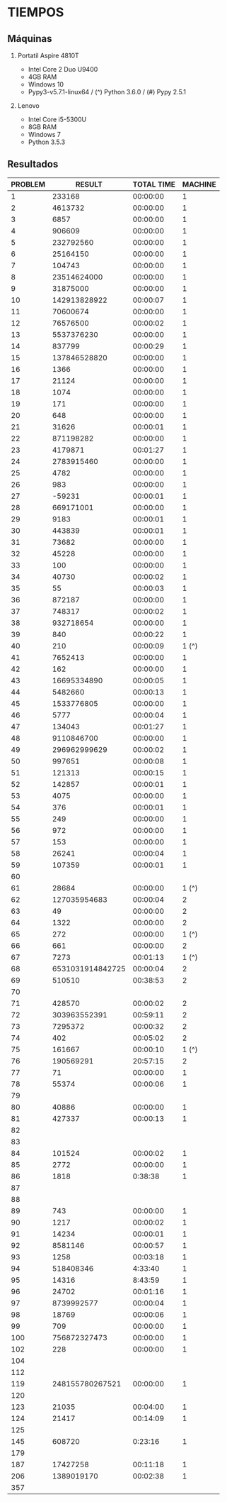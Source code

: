 # TIEMPOS

## Máquinas

 1. Portatil Aspire 4810T

    * Intel Core 2 Duo U9400
    * 4GB RAM
    * Windows 10
    * Pypy3-v5.7.1-linux64 / (^) Python 3.6.0 / (#) Pypy 2.5.1

 2. Lenovo

    * Intel Core i5-5300U
    * 8GB RAM
    * Windows 7
    * Python 3.5.3

## Resultados

|PROBLEM|RESULT|TOTAL TIME|MACHINE|
|-------|------|----------|-------|
|1|233168|00:00:00|1|
|2|4613732|00:00:00|1|
|3|6857|00:00:00|1|
|4|906609|00:00:00|1|
|5|232792560|00:00:00|1|
|6|25164150|00:00:00|1|
|7|104743|00:00:00|1|
|8|23514624000|00:00:00|1|
|9|31875000|00:00:00|1|
|10|142913828922|00:00:07|1|
|11|70600674|00:00:00|1|
|12|76576500|00:00:02|1|
|13|5537376230|00:00:00|1|
|14|837799|00:00:29|1|
|15|137846528820|00:00:00|1|
|16|1366|00:00:00|1|
|17|21124|00:00:00|1|
|18|1074|00:00:00|1|
|19|171|00:00:00|1|
|20|648|00:00:00|1|
|21|31626|00:00:01|1|
|22|871198282|00:00:00|1|
|23|4179871|00:01:27|1|
|24|2783915460|00:00:00|1|
|25|4782|00:00:00|1|
|26|983|00:00:00|1|
|27|-59231|00:00:01|1|
|28|669171001|00:00:00|1|
|29|9183|00:00:01|1|
|30|443839|00:00:01|1|
|31|73682|00:00:00|1|
|32|45228|00:00:00|1|
|33|100|00:00:00|1|
|34|40730|00:00:02|1|
|35|55|00:00:03|1|
|36|872187|00:00:00|1|
|37|748317|00:00:02|1|
|38|932718654|00:00:00|1|
|39|840|00:00:22|1|
|40|210|00:00:09|1 (^)|
|41|7652413|00:00:00|1|
|42|162|00:00:00|1|
|43|16695334890|00:00:05|1|
|44|5482660|00:00:13|1|
|45|1533776805|00:00:00|1|
|46|5777|00:00:04|1|
|47|134043|00:01:27|1|
|48|9110846700|00:00:00|1|
|49|296962999629|00:00:02|1|
|50|997651|00:00:08|1|
|51|121313|00:00:15|1|
|52|142857|00:00:01|1|
|53|4075|00:00:00|1|
|54|376|00:00:01|1|
|55|249|00:00:00|1|
|56|972|00:00:00|1|
|57|153|00:00:00|1|
|58|26241|00:00:04|1|
|59|107359|00:00:01|1|
|60||||
|61|28684|00:00:00|1 (^)|
|62|127035954683|00:00:04|2|
|63|49|00:00:00|2|
|64|1322|00:00:00|2|
|65|272|00:00:00|1 (^)|
|66|661|00:00:00|2|
|67|7273|00:01:13|1 (^)|
|68|6531031914842725|00:00:04|2|
|69|510510|00:38:53|2|
|70||||
|71|428570|00:00:02|2|
|72|303963552391|00:59:11|2|
|73|7295372|00:00:32|2|
|74|402|00:05:02|2|
|75|161667|00:00:10|1 (^)|
|76|190569291|20:57:15|2|
|77|71|00:00:00|1|
|78|55374|00:00:06|1|
|79||||
|80|40886|00:00:00|1|
|81|427337|00:00:13|1|
|82||||
|83||||
|84|101524|00:00:02|1|
|85|2772|00:00:00|1|
|86|1818|0:38:38|1|
|87||||
|88||||
|89|743|00:00:00|1|
|90|1217|00:00:02|1|
|91|14234|00:00:01|1|
|92|8581146|00:00:57|1|
|93|1258|00:03:18|1|
|94|518408346|4:33:40|1|
|95|14316|8:43:59|1|
|96|24702|00:01:16|1|
|97|8739992577|00:00:04|1|
|98|18769|00:00:06|1|
|99|709|00:00:00|1|
|100|756872327473|00:00:00|1|
|102|228|00:00:00|1|
|104||||
|112||||
|119|248155780267521|00:00:00|1|
|120||||
|123|21035|00:04:00|1|
|124|21417|00:14:09|1|
|125||||
|145|608720|0:23:16|1|
|179||||
|187|17427258|00:11:18|1|
|206|1389019170|00:02:38|1|
|357||||
